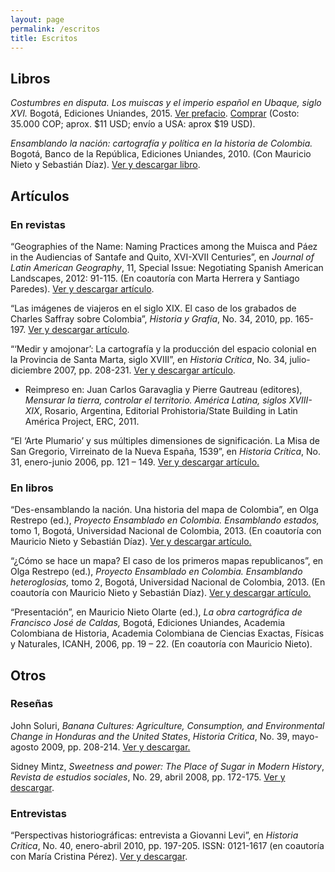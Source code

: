 ```yaml
---
layout: page
permalink: /escritos
title: Escritos
---
```


## Libros

_Costumbres en disputa. Los muiscas y el imperio español en Ubaque, siglo XVI._ Bogotá, Ediciones Uniandes, 2015.
 [Ver prefacio](https://www.academia.edu/15055353/Costumbres_en_disputa._Los_muiscas_y_el_imperio_espa%C3%B1ol_en_Ubaque_siglo_XVI).
 [Comprar](http://libreria.uniandes.edu.co/index.php?page=shop.product_details&flypage=publicaciones&product_id=42980&category_id=9&manufacturer_id=0&option=com_virtuemart&Itemid=26) (Costo: 35.000 COP; aprox. $11 USD; envío a USA: aprox $19 USD).

_Ensamblando la nación: cartografía y política en la  historia de Colombia._ Bogotá, Banco de la República, Ediciones Uniandes, 2010. (Con Mauricio Nieto y Sebastián Díaz).
[Ver y descargar libro](https://www.academia.edu/624442/Ensamblando_la_naci%C3%B3n_cartograf%C3%ADa_y_pol%C3%ADtica_en_la_historia_de_Colombia).

## Artículos
### En revistas

“Geographies of the Name: Naming Practices among the Muisca and Páez in the Audiencias of Santafe and Quito, XVI-XVII Centuries”, en _Journal of Latin American Geography_, 11, Special Issue: Negotiating Spanish American Landscapes, 2012: 91-115. (En coautoría con Marta Herrera y Santiago Paredes). [Ver y descargar artículo](https://www.academia.edu/4243717/Geographies_of_the_Name_Naming_Practices_among_the_Muisca_and_P%C3%A1ez_in_the_Audiencias_of_Santaf%C3%A9_and_Quito_Sixteenth_and_Seventeenth_Centuries).

“Las imágenes de viajeros en el siglo XIX. El caso de los grabados de Charles Saffray sobre Colombia”, _Historia y Grafía_, No. 34, 2010, pp. 165-197.
[Ver y descargar artículo](https://www.academia.edu/9302112/Las_im%C3%A1genes_de_viajeros_en_el_siglo_XIX._El_caso_de_los_grabados_de_Charles_Saffray_sobre_Colombia).

“‘Medir y amojonar’: La cartografía y la producción del espacio colonial en la Provincia de Santa Marta, siglo XVIII”, en _Historia Crítica_, No. 34, julio-diciembre 2007, pp. 208-231. [Ver y descargar artículo](https://www.academia.edu/335955/Medir_y_amojonar._La_cartograf%C3%ADa_y_la_producci%C3%B3n_del_espacio_colonial_en_la_Provincia_de_Santa_Marta_siglo_XVIII).

* Reimpreso en: Juan Carlos Garavaglia y Pierre Gautreau (editores), _Mensurar la tierra, controlar el territorio. América Latina, siglos XVIII- XIX_, Rosario, Argentina, Editorial Prohistoria/State Building in Latin América Project, ERC, 2011.

“El ‘Arte Plumario’ y sus múltiples dimensiones de significación. La Misa de San Gregorio, Virreinato de la Nueva España, 1539”, en _Historia Crítica_, No. 31, enero-junio 2006, pp. 121 – 149.
[Ver y descargar artículo.](https://www.academia.edu/335954/El_arte_plumario_y_sus_m%C3%BAltiples_dimensiones_de_significaci%C3%B3n._La_Misa_de_San_Gregorio_Virreinato_de_Nueva_Espa%C3%B1a_1539)

### En libros

“Des-ensamblando la nación. Una historia del mapa de Colombia”, en Olga Restrepo (ed.), _Proyecto Ensamblado en Colombia. Ensamblando estados,_ tomo 1, Bogotá, Universidad Nacional de Colombia, 2013. (En coautoría con Mauricio Nieto y Sebastián Díaz). [Ver y descargar artículo.](https://www.academia.edu/9189276/Desensamblando_la_naci%C3%B3n._El_caso_del_Atlas_geogr%C3%A1fico_e_hist%C3%B3rico_de_Colombia_de_1889)

“¿Cómo se hace un mapa? El caso de los primeros mapas republicanos”, en Olga Restrepo (ed.), _Proyecto Ensamblado en Colombia. Ensamblando heteroglosias,_ tomo 2, Bogotá, Universidad Nacional de Colombia, 2013. (En coautoría con Mauricio Nieto y Sebastián Díaz). [Ver y descargar artículo.](https://www.academia.edu/9189555/_C%C3%B3mo_se_hace_un_mapa_El_caso_del_Atlas_de_Jos%C3%A9_Manuel_Restrepo)

“Presentación”, en Mauricio Nieto Olarte (ed.), _La obra cartográfica de Francisco José de Caldas,_ Bogotá, Ediciones Uniandes, Academia Colombiana de Historia, Academia Colombiana de Ciencias Exactas, Físicas y Naturales, ICANH, 2006, pp. 19 – 22. (En coautoría con Mauricio Nieto).

## Otros
### Reseñas

John Soluri, _Banana Cultures: Agriculture, Consumption, and Environmental Change in Honduras and the United States_, _Historia Critica_, No. 39, mayo-agosto 2009, pp. 208-214. [Ver y descargar.](https://www.academia.edu/270033/Rese%C3%B1as_Soluri_John._Banana_Cultures_Agriculture_Consumption_and_Environmental_Change_In_Honduras_and_the_United_States._Austin_University_of_)

Sidney Mintz, _Sweetness and power: The Place of Sugar in Modern History_, _Revista de estudios sociales_, No. 29, abril 2008, pp. 172-175. [Ver y descargar](https://www.academia.edu/270032/Dulzura_Y_Poder).

### Entrevistas
“Perspectivas historiográficas: entrevista a Giovanni Levi”, en _Historia Critica_, No. 40, enero-abril 2010, pp. 197-205. ISSN: 0121-1617 (en coautoría con María Cristina Pérez). [Ver y descargar](https://www.academia.edu/335956/Perspectivas_historiogr%C3%A1ficas_entrevista_con_el_profesor_Giovanni_Levi).
